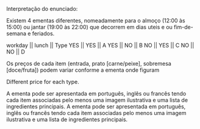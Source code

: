 Interpretação do enunciado:

 Existem 4 ementas diferentes, nomeadamente para o almoço (12:00 às 15:00) ou jantar (19:00 às 22:00) que decorrem em dias uteis e ou fim-de-semana e feriados.

 workday || lunch || Type
   YES   ||  YES  ||  A
   YES   ||  NO   ||  B
   NO    ||  YES  ||  C
   NO    ||  NO   ||  D

Os preços de cada item (entrada, prato [carne/peixe], sobremesa [doce/fruta]) podem variar conforme a ementa onde figuram

Different price for each type.

A ementa pode ser apresentada em português, inglês ou francês tendo cada item associadas pelo menos uma imagem ilustrativa e uma lista de ingredientes principais. A ementa pode ser apresentada em português, inglês ou francês tendo cada item associadas pelo menos uma imagem ilustrativa e uma lista de ingredientes principais.

